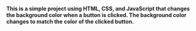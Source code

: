 #### This is a simple project using HTML, CSS, and JavaScript that changes the background color when a button is clicked. The background color changes to match the color of the clicked button.